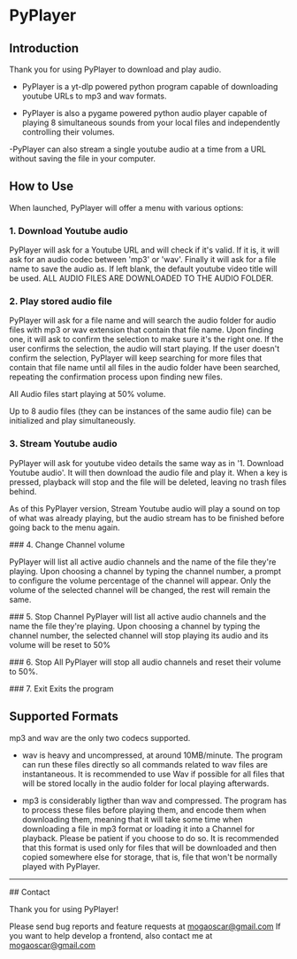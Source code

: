 # PyPlayer

## Introduction

Thank you for using PyPlayer to download and play audio.

- PyPlayer is a yt-dlp powered python program capable of downloading youtube URLs to mp3 and wav formats.

- PyPlayer is also a pygame powered python audio player capable of playing 8 simultaneous sounds from your local files and independently controlling their volumes.

-PyPlayer can also stream a single youtube audio at a time from a URL without saving the file in your computer.

## How to Use

When launched, PyPlayer will offer a menu with various options:

### 1. Download Youtube audio

PyPlayer will ask for a Youtube URL and will check if it's valid. If it is, it will ask for an audio codec between 'mp3' or 'wav'. Finally it will ask for a file name to save the audio as. If left blank, the default youtube video title will be used. ALL AUDIO FILES ARE DOWNLOADED TO THE AUDIO FOLDER.

### 2. Play stored audio file

PyPlayer will ask for a file name and will search the audio folder for audio files with mp3 or wav extension that contain that file name. Upon finding one, it will ask to confirm the selection to make sure it's the right one. If the user confirms the selection, the audio will start playing. If the user doesn't confirm the selection, PyPlayer will keep searching for more files that contain that file name until all files in the audio folder have been searched, repeating the confirmation process upon finding new files.

All Audio files start playing at 50% volume.

Up to 8 audio files (they can be instances of the same audio file) can be initialized and play simultaneously.

### 3. Stream Youtube audio

PyPlayer will ask for youtube video details the same way as in '1. Download Youtube audio'. It will then download the audio file and play it. When a key is pressed, playback will stop and the file will be deleted, leaving no trash files behind.

As of this PyPlayer version, Stream Youtube audio will play a sound on top of what was already playing, but the audio stream has to be finished before going back to the menu again.

### 4. Change Channel volume

PyPlayer will list all active audio channels and the name of the file they're playing. Upon choosing a channel by typing the channel number, a prompt to configure the volume percentage of the channel will appear. Only the volume of the selected channel will be changed, the rest will remain the same.

### 5. Stop Channel
PyPlayer will list all active audio channels and the name the file they're playing. Upon choosing a channel by typing the channel number, the selected channel will stop playing its audio and its volume will be reset to 50%

### 6. Stop All
PyPlayer will stop all audio channels and reset their volume to 50%.

### 7. Exit
Exits the program

## Supported Formats
mp3 and wav are the only two codecs supported.

- wav is heavy and uncompressed, at around 10MB/minute. The program can run these files directly so all commands related to wav files are instantaneous. It is recommended to use Wav if possible for all files that will be stored locally in the audio folder for local playing afterwards.

- mp3 is considerably ligther than wav and compressed. The program has to process these files before playing them, and encode them when downloading them, meaning that it will take some time when downloading a file in mp3 format or loading it into a Channel for playback. Please be patient if you choose to do so. It is recommended that this format is used only for files that will be downloaded and then copied somewhere else for storage, that is, file that won't be normally played with PyPlayer.

---
## Contact

Thank you for using PyPlayer!

Please send bug reports and feature requests at mogaoscar@gmail.com
If you want to help develop a frontend, also contact me at mogaoscar@gmail.com
